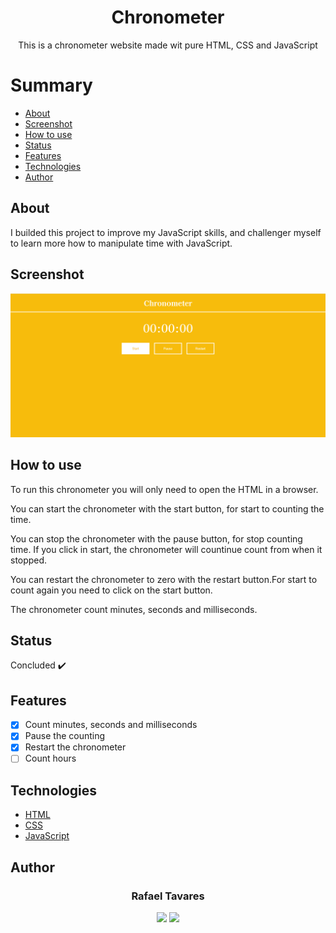 <h1 align="center">Chronometer</h1>
<p align="center">This is a chronometer website made wit pure HTML, CSS and JavaScript</p>

Summary
===========
<!--ts-->
  * [About](#about)
  * [Screenshot](#screenshot)
  * [How to use](#how-to-use)
  * [Status](#status)
  * [Features](#features)
  * [Technologies](#technologies)
  * [Author](#author)
<!--te-->

About
-----
I builded this project to improve my JavaScript skills, and challenger myself to learn more how to manipulate time with JavaScript.

Screenshot
----------
<img alt="screenshot" title="screenshot" src="assets/screenshot/screenshot.png"><img>

How to use
----------
<p>To run this chronometer you will only need to open the HTML in a browser.</p>
<p>You can start the chronometer with the start button, for start to counting the time.</p>
<p>You can stop the chronometer with the pause button, for stop counting time. If you click in start, the chronometer will countinue count from when it stopped.</p>
<p>You can restart the chronometer to zero with the restart button.For start to count again you need to click on the start button.</p>
<p>The chronometer count minutes, seconds and milliseconds.</p>

Status
------
Concluded :heavy_check_mark:

Features
--------
- [x] Count minutes, seconds and milliseconds
- [x] Pause the counting
- [x] Restart the chronometer
- [ ] Count hours

Technologies
------------
- [HTML](https://html.com/)
- [CSS](https://www.w3.org/Style/CSS/Overview.en.html)
- [JavaScript](https://www.javascript.com/)

Author
------
<h3 align="center">Rafael Tavares</h3>
<p align="center">
 <a href="https://www.facebook.com/rafael.tavares.39904/"><img src="https://img.shields.io/badge/Facebook-1877F2?style=for-the-badge&logo=facebook&logoColor=white"></img></a>
 <a href="https://www.instagram.com/rafatavares03/"><img src="https://img.shields.io/badge/Instagram-%23E4405F.svg?style=for-the-badge&logo=Instagram&logoColor=white"></img></a>
</p>

